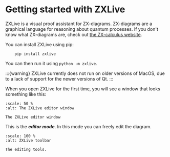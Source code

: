 # Getting started with ZXLive

ZXLive is a visual proof assistant for ZX-diagrams. ZX-diagrams are a graphical language for reasoning about quantum processes. If you don't know what ZX-diagrams are, check out [the ZX-calculus website](https://zxcalculus.com/).

You can install ZXLive using pip:

```
	pip install zxlive
```

You can then run it using `python -m zxlive`.

:::{warning} 
ZXLive currently does not run on older versions of MacOS, due to a lack of support for the newer versions of Qt.
:::

When you open ZXLive for the first time, you will see a window that looks something like this:

```{figure} _static/mainwindow.png
:scale: 50 %
:alt: The ZXLive editor window

The ZXLive editor window
```
This is the ***editor mode***. In this mode you can freely edit the diagram.

```{figure} _static/toolbar.png
:scale: 100 %
:alt: ZXLive toolbar

The editing tools.
```